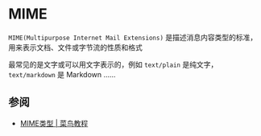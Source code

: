 # MIME
`MIME(Multipurpose Internet Mail Extensions)` 是描述消息内容类型的标准，用来表示文档、文件或字节流的性质和格式

最常见的是文字或可以用文字表示的，例如 `text/plain` 是纯文字，`text/markdown` 是 Markdown ……

## 参阅
- [MIME类型 | 菜鸟教程](https://www.runoob.com/http/mime-types.html)
